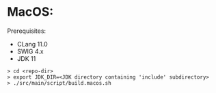 MacOS:
========
Prerequisites: 
  - CLang 11.0
  - SWIG 4.x
  - JDK 11

```shell script
> cd <repo-dir>
> export JDK_DIR=<JDK directory containing 'include' subdirectory>
> ./src/main/script/build.macos.sh
```
